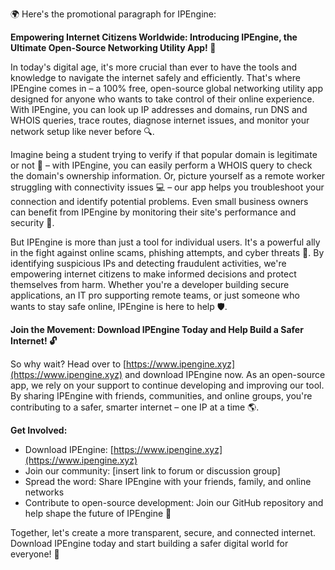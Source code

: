 🌍️️️ Here's the promotional paragraph for IPEngine:

**Empowering Internet Citizens Worldwide: Introducing IPEngine, the Ultimate Open-Source Networking Utility App! 📡**

In today's digital age, it's more crucial than ever to have the tools and knowledge to navigate the internet safely and efficiently. That's where IPEngine comes in – a 100% free, open-source global networking utility app designed for anyone who wants to take control of their online experience. With IPEngine, you can look up IP addresses and domains, run DNS and WHOIS queries, trace routes, diagnose internet issues, and monitor your network setup like never before 🔍.

Imagine being a student trying to verify if that popular domain is legitimate or not 🤔 – with IPEngine, you can easily perform a WHOIS query to check the domain's ownership information. Or, picture yourself as a remote worker struggling with connectivity issues 💻 – our app helps you troubleshoot your connection and identify potential problems. Even small business owners can benefit from IPEngine by monitoring their site's performance and security 🚀.

But IPEngine is more than just a tool for individual users. It's a powerful ally in the fight against online scams, phishing attempts, and cyber threats 👊. By identifying suspicious IPs and detecting fraudulent activities, we're empowering internet citizens to make informed decisions and protect themselves from harm. Whether you're a developer building secure applications, an IT pro supporting remote teams, or just someone who wants to stay safe online, IPEngine is here to help 🛡️.

**Join the Movement: Download IPEngine Today and Help Build a Safer Internet! 🔓**

So why wait? Head over to [https://www.ipengine.xyz](https://www.ipengine.xyz) and download IPEngine now. As an open-source app, we rely on your support to continue developing and improving our tool. By sharing IPEngine with friends, communities, and online groups, you're contributing to a safer, smarter internet – one IP at a time 🌎.

**Get Involved:**

* Download IPEngine: [https://www.ipengine.xyz](https://www.ipengine.xyz)
* Join our community: [insert link to forum or discussion group]
* Spread the word: Share IPEngine with your friends, family, and online networks
* Contribute to open-source development: Join our GitHub repository and help shape the future of IPEngine 🔧

Together, let's create a more transparent, secure, and connected internet. Download IPEngine today and start building a safer digital world for everyone! 🌟